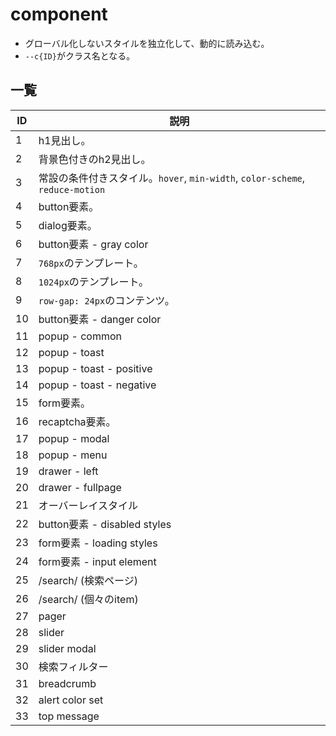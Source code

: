 # component
- グローバル化しないスタイルを独立化して、動的に読み込む。
- `--c{ID}`がクラス名となる。

## 一覧

| ID |  説明 |
| --  | -- |
| 1 | h1見出し。 |
| 2 | 背景色付きのh2見出し。 |
| 3 | 常設の条件付きスタイル。`hover`, `min-width`, `color-scheme`, `reduce-motion` |
| 4 | button要素。 |
| 5 | dialog要素。 |
| 6 | button要素 - gray color |
| 7 | `768px`のテンプレート。 |
| 8 | `1024px`のテンプレート。 |
| 9 | `row-gap: 24px`のコンテンツ。 |
| 10 | button要素 - danger color |
| 11 | popup - common |
| 12 | popup - toast |
| 13 | popup - toast - positive |
| 14 | popup - toast - negative |
| 15 | form要素。 |
| 16 | recaptcha要素。 |
| 17 | popup - modal |
| 18 | popup - menu |
| 19 | drawer - left |
| 20 | drawer - fullpage |
| 21 | オーバーレイスタイル |
| 22 | button要素 - disabled styles |
| 23 | form要素 - loading styles |
| 24 | form要素 - input element |
| 25 | /search/ (検索ページ) |
| 26 | /search/ (個々のitem) |
| 27 | pager |
| 28 | slider |
| 29 | slider modal |
| 30 | 検索フィルター |
| 31 | breadcrumb |
| 32 | alert color set |
| 33 | top message |







